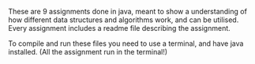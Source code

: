 These are 9 assignments done in java, meant to show a understanding of how different data structures and algorithms work, and can be utilised.
Every assignment includes a readme file describing the assignment.

To compile and run these files you need to use a terminal, and have java installed. (All the assignment run in the terminal!)
